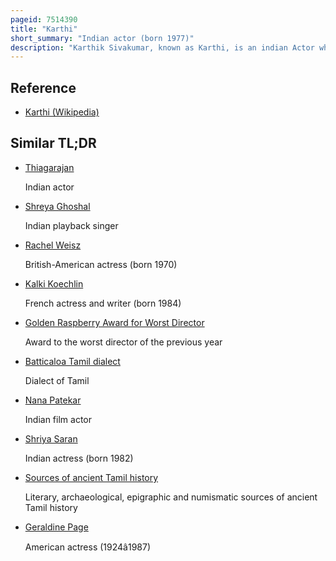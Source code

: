 ```yaml
---
pageid: 7514390
title: "Karthi"
short_summary: "Indian actor (born 1977)"
description: "Karthik Sivakumar, known as Karthi, is an indian Actor who works predominantly in Tamil Cinema. He has won three Filmfare Awards South, an Edison Award, a Siima Award and a Tamil Nadu State Film Award."
---
```


## Reference

- [Karthi (Wikipedia)](https://en.wikipedia.org/?curid=7514390)

## Similar TL;DR

- [Thiagarajan](/tldr/en/thiagarajan)

  Indian actor

- [Shreya Ghoshal](/tldr/en/shreya-ghoshal)

  Indian playback singer

- [Rachel Weisz](/tldr/en/rachel-weisz)

  British-American actress (born 1970)

- [Kalki Koechlin](/tldr/en/kalki-koechlin)

  French actress and writer (born 1984)

- [Golden Raspberry Award for Worst Director](/tldr/en/golden-raspberry-award-for-worst-director)

  Award to the worst director of the previous year

- [Batticaloa Tamil dialect](/tldr/en/batticaloa-tamil-dialect)

  Dialect of Tamil

- [Nana Patekar](/tldr/en/nana-patekar)

  Indian film actor

- [Shriya Saran](/tldr/en/shriya-saran)

  Indian actress (born 1982)

- [Sources of ancient Tamil history](/tldr/en/sources-of-ancient-tamil-history)

  Literary, archaeological, epigraphic and numismatic sources of ancient Tamil history

- [Geraldine Page](/tldr/en/geraldine-page)

  American actress (1924â1987)
